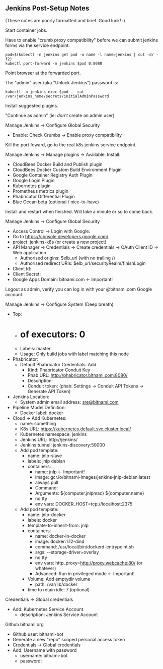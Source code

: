 Jenkins Post-Setup Notes
------------------------

(These notes are poorly formatted and brief.  Good luck! :)

Start container jobs.

Have to enable "crumb proxy compatibility" before we can submit
jenkins forms via the service endpoint:
```
pod=$(kubectl -n jenkins get pod -o name -l name=jenkins | cut -d/ -f2)
kubectl port-forward -n jenkins $pod 0:8080
```
Point browser at the forwarded port.

The "admin" user (aka "Unlock Jenkins") password is:
```
kubectl -n jenkins exec $pod -- cat /var/jenkins_home/secrets/initialAdminPassword
```

Install suggested plugins.

"Continue as admin" (ie: *don't* create an admin user)

Manage Jenkins -> Configure Global Security
- Enable: Check Crumbs -> Enable proxy compatibility

Kill the port foward, go to the real k8s jenkins service endpoint.

Manage Jenkins -> Manage plugins -> Available. Install:
- CloudBees Docker Build and Publish plugin
- CloudBees Docker Custom Build Environment Plugin
- Google Container Registry Auth Plugin
- Google Login Plugin
- Kubernetes plugin
- Prometheus metrics plugin
- Phabricator Differential Plugin
- Blue Ocean beta  (optional / nice-to-have)

Install and restart when finished.  Will take a minute or so to come back.

Manage Jenkins -> Configure Global Security
- Access Control -> Login with Google:
- Go to https://console.developers.google.com/
- project: jenkins-k8s (or create a new project)
- API Manager -> Credentials -> Create credentials
  -> OAuth Client ID -> Web application
  - Authorised origins: $elb_url (with no trailing /)
  - Authorised redirect URIs: $elb_url/securityRealm/finishLogin
- Client Id: <from above>
- Client Secret: <from above>
- Google Apps Domain: bitnami.com   <- Important!

Logout as admin, verify you can log in with your @bitnami.com Google
account.

Manage Jenkins -> Configure System
(Deep breath)
- Top:
  - # of executors: 0
  - Labels: master
  - Usage: Only build jobs with label matching this node
- Phabricator:
  - Default Phabricator Credentials: Add
    - Kind: Phabricator Conduit Key
    - Phab URL: http://phabricator.bitnami.com:8080/
    - Description:
    - Conduit token: (phab: Settings -> Conduit API Tokens -> Generate API Token)
- Jenkins Location:
  - System admin email address: sre@bitnami.com
- Pipeline Model Definition:
  - Docker label: docker
- Cloud -> Add Kubernetes:
  - name: something
  - K8s URL: https://kubernetes.default.svc.cluster.local/
  - Kubernetes namespace: jenkins
  - Jenkins URL: http://jenkins/
  - Jenkins tunnel: jenkins-discovery:50000
  - Add pod template:
    - name: jnlp-slave
    - labels: jnlp debian
    - containers:
      - name: jnlp  <- Important!
      - image: gcr.io/bitnami-images/jenkins-jnlp-debian:latest
      - always pull
      - Command: <empty>
      - Arguments: ${computer.jnlpmac} ${computer.name}
      - no tty
      - env vars: DOCKER_HOST=tcp://localhost:2375
  - Add pod template:
    - name: jnlp-docker
    - labels: docker
    - template-to-inherit-from: jnlp
    - containers:
      - name: docker-in-docker
      - image: docker:1.12-dind
      - command: /usr/local/bin/dockerd-entrypoint.sh
      - args: --storage-driver=overlay
      - no tty
      - env vars: http_proxy=http://proxy.webcache:80/  (or whatever)
      - Advanced: Run in privileged mode  <- Important!
    - Volume: Add emptydir volume
      - path: /var/lib/docker
    - time to retain idle: 7  (optional)

Credentials -> Global credentials
- Add: Kubernetes Service Account
  - description: Jenkins Service Account

Github bitnami org
- Github user: bitnami-bot
- Generate a new "repo" scoped personal access token
- Credentials -> Global credentials
- Add: Username with password
  - username: bitnami-bot
  - password: <token from above>
